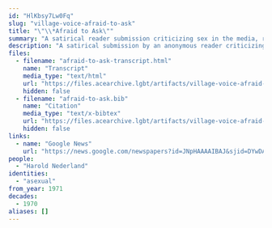 ```yaml
---
id: "HlKbsy7Lw0Fq"
slug: "village-voice-afraid-to-ask"
title: "\"\\*Afraid to Ask\""
summary: "A satirical reader submission criticizing sex in the media, responding to an article on asexuality"
description: "A satirical submission by an anonymous reader criticizing sex in the media, responding to an article on asexuality written by Harold Nederland in the previous issue of *Village Voice*"
files:
  - filename: "afraid-to-ask-transcript.html"
    name: "Transcript"
    media_type: "text/html"
    url: "https://files.acearchive.lgbt/artifacts/village-voice-afraid-to-ask/afraid-to-ask-transcript.html"
    hidden: false
  - filename: "afraid-to-ask.bib"
    name: "Citation"
    media_type: "text/x-bibtex"
    url: "https://files.acearchive.lgbt/artifacts/village-voice-afraid-to-ask/afraid-to-ask.bib"
    hidden: false
links:
  - name: "Google News"
    url: "https://news.google.com/newspapers?id=JNpHAAAAIBAJ&sjid=DYwDAAAAIBAJ&pg=4828%2C3223516"
people:
  - "Harold Nederland"
identities:
  - "asexual"
from_year: 1971
decades:
  - 1970
aliases: []
---
```

